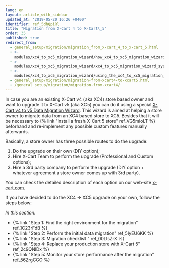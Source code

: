 ```yaml
---
lang: en
layout: article_with_sidebar
updated_at: '2019-05-20 16:26 +0400'
identifier: ref_5dhQpiRl
title: "Migration from X-Cart 4 to X‑Cart\_5"
order: 35
published: true
redirect_from:
  - general_setup/migration/migration_from_x-cart_4_to_x-cart_5.html
  - >-
    modules/xc4_to_xc5_migration_wizard/how_xc4_to_xc5_migration_wizard_works.html
  - >-
    modules/xc4_to_xc5_migration_wizard/xc4_to_xc5_migration_wizard_system_requirements_and_installation.html
  - >-
    modules/xc4_to_xc5_migration_wizard/using_the_xc4_to_xc5_migration_wizard.html
  - general_setup/migration/migration-from-xcart4-to-xcart5.html
  - /general_setup/migration/migration-from-xcart4/
---
```


In case you are an existing X-Cart v4 (aka XC4) store based owner and want to upgrade it to X-Cart v5 (aka XC5) you can do it using a special [X-Cart v4 to v5 Data Migration Wizard](https://market.x-cart.com/addons/migration-wizard.html). This wizard is aimed at helping a store owner to migrate data from an XC4 based store to XC5. Besides that it will be necessary to {% link "install a fresh X-Cart 5 store" ref_VG5mIoLT %} beforhand and re-implement any possible custom features manually afterwards. 

Basically, a store owner has three possible routes to do the upgrade:
1. Do the upgrade on their own (DIY option);
2. Hire X-Cart Team to perform the upgrade (Professional and Custom options);
3. Hire a 3rd party company to perform the upgrade (DIY option + whatever agreement a store owner comes up with 3rd party).

You can check the detailed description of each option on our web-site [x-cart.com](https://www.x-cart.com/x-cart-migration.html).

If you have decided to do the XC4 -> XC5 upgrade on your own, follow the steps below:

_In this section:_
*   {% link "Step 1: Find the right environment for the migration" ref_1C23rFdB %}
*   {% link "Step 2: Perform the initial data migration" ref_5IyEU6KK %}
*   {% link "Step 3: Migration checklist " ref_00LtsZrX %}
*   {% link "Step 4: Replace your production store with X-Cart 5" ref_2c9QNlDx %}
*   {% link "Step 5: Monitor your store performance after the migration" ref_56ZrgCGO %}
